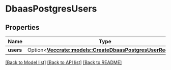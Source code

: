 # DbaasPostgresUsers

## Properties

Name | Type | Description | Notes
------------ | ------------- | ------------- | -------------
**users** | Option<[**Vec<crate::models::CreateDbaasPostgresUserRequest>**](create_dbaas_postgres_user_request.md)> |  | [optional]

[[Back to Model list]](../README.md#documentation-for-models) [[Back to API list]](../README.md#documentation-for-api-endpoints) [[Back to README]](../README.md)


